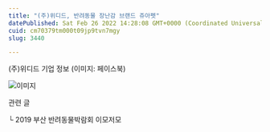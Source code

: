 ```yaml
---
title: "(주)위디드, 반려동물 장난감 브랜드 쥬아펫"
datePublished: Sat Feb 26 2022 14:28:08 GMT+0000 (Coordinated Universal Time)
cuid: cm70379tm000t09jp9tvn7mgy
slug: 3440

---
```



(주)위디드 기업 정보 (이미지: 페이스북)

![이미지](https://cdn.hashnode.com/res/hashnode/image/upload/v1739254463339/3d20bdaf-3a79-4926-b784-5476983f2e56.jpeg)

관련 글

└ 2019 부산 반려동물박람회 이모저모